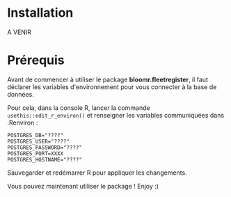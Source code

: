 # Installation
A VENIR

# Prérequis

Avant de commencer à utiliser le package **bloomr.fleetregister**, il faut déclarer les variables d'environnement pour vous connecter à la base de données.

Pour cela, dans la console R, lancer la commande `usethis::edit_r_environ()` et renseigner les variables communiquées dans .Renviron :

`POSTGRES_DB="????"`  
`POSTGRES_USER="????"`  
`POSTGRES_PASSWORD="????"`  
`POSTGRES_PORT=XXXX`  
`POSTGRES_HOSTNAME="????"`

Sauvegarder et redémarrer R pour appliquer les changements.

Vous pouvez maintenant utiliser le package ! Enjoy :)
